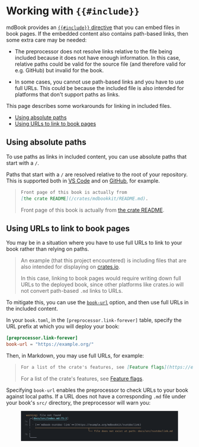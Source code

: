 # Working with `{{#include}}`

mdBook provides an [`{{#include}}` directive][mdbook-include] that you can embed files
in book pages. If the embedded content also contains path-based links, then some extra
care may be needed:

- The preprocessor does not resolve links relative to the file being included because it
  does not have enough information. In this case, relative paths could be valid for the
  source file (and therefore valid for e.g. GitHub) but invalid for the book.

- In some cases, you cannot use path-based links and you have to use full URLs. This
  could be because the included file is also intended for platforms that don't support
  paths as links.

This page describes some workarounds for linking in included files.

- [Using absolute paths](#using-absolute-paths)
- [Using URLs to link to book pages](#using-urls-to-link-to-book-pages)

## Using absolute paths

To use paths as links in included content, you can use absolute paths that start with a
`/`.

Paths that start with a `/` are resolved relative to the root of your repository. This
is supported both in [VS Code][vscode-path-completions] and on
[GitHub][github-relative-links], for example.

> ```md
> Front page of this book is actually from
> [the crate README](/crates/mdbookkit/README.md).
> ```
>
> Front page of this book is actually from
> [the crate README](/crates/mdbookkit/README.md).

## Using URLs to link to book pages

You may be in a situation where you have to use full URLs to link to your book rather
than relying on paths.

> An example (that this project encountered) is including files that are also intended
> for displaying on [crates.io][cargo-readme].
>
> In this case, linking to book pages would require writing down full URLs to the
> deployed book, since other platforms like crates.io will not convert path-based `.md`
> links to URLs.

To mitigate this, you can use the [`book-url`](configuration.md#book-url) option, and
then use full URLs in the included content.

In your `book.toml`, in the `[preprocessor.link-forever]` table, specify the URL prefix
at which you will deploy your book:

```toml
[preprocessor.link-forever]
book-url = "https://example.org/"
```

Then, in Markdown, you may use full URLs, for example:

> ```md
> For a list of the crate's features, see [Feature flags](https://example.org/features).
> ```
>
> For a list of the crate's features, see [Feature flags](https://example.org/features).

Specifying `book-url` enables the preprocessor to check URLs to your book against local
paths. If a URL does not have a corresponding `.md` file under your book's `src/`
directory, the preprocessor will warn you:

<figure>

![warnings emitted for broken canonical links](media/error-reporting-canonical-urls.png)

</figure>

<!-- prettier-ignore-start -->

[mdbook-include]: https://rust-lang.github.io/mdBook/format/mdbook.html#including-files
[vscode-path-completions]: https://code.visualstudio.com/docs/languages/markdown#_path-completions
[github-relative-links]: https://docs.github.com/en/get-started/writing-on-github/getting-started-with-writing-and-formatting-on-github/basic-writing-and-formatting-syntax#relative-links
[cargo-readme]: https://doc.rust-lang.org/cargo/reference/manifest.html#the-readme-field

<!-- prettier-ignore-end -->
